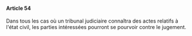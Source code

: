 #### Article 54

Dans tous les cas où un tribunal judiciaire connaîtra des actes relatifs à l'état civil, les parties intéressées pourront se pourvoir contre le jugement.

